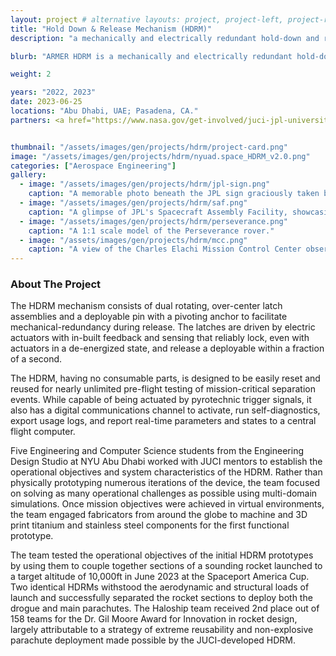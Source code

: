 ```yaml
---
layout: project # alternative layouts: project, project-left, project-right, project-top
title: "Hold Down & Release Mechanism (HDRM)"
description: "a mechanically and electrically redundant hold-down and release mechanism for small spacecraft and payload deployment."

blurb: "ARMER HDRM is a mechanically and electrically redundant hold-down and release mechanism for small spacecraft and payload deployment. It is primarily designed as a rapidly-responding, reusable, and resettable replacement for both pyrotechnic fasteners and non-pyrotechnic separation mechanisms to serve a variety of commonly-occurring mid-mission deployment objectives."

weight: 2

years: "2022, 2023"
date: 2023-06-25
locations: "Abu Dhabi, UAE; Pasadena, CA."
partners: <a href="https://www.nasa.gov/get-involved/juci-jpl-university-crowdsourcing-initiative/">Nasa Jet Propulsion Lab</a>


thumbnail: "/assets/images/gen/projects/hdrm/project-card.png"
image: "/assets/images/gen/projects/hdrm/nyuad.space_HDRM_v2.0.png"
categories: ["Aerospace Engineering"]
gallery:
  - image: "/assets/images/gen/projects/hdrm/jpl-sign.png"
    caption: "A memorable photo beneath the JPL sign graciously taken by <strong>Kim Aaron</strong>, one of our JPL mentors."
  - image: "/assets/images/gen/projects/hdrm/saf.png"
    caption: "A glimpse of JPL's Spacecraft Assembly Facility, showcasing the Wall of Fame adorned with placards of past mission emblems. (also in the frame, see if you can spot Bob, a JPL 'employee' known for his notorious record of slacking on the job.)"
  - image: "/assets/images/gen/projects/hdrm/perseverance.png"
    caption: "A 1:1 scale model of the Perseverance rover."
  - image: "/assets/images/gen/projects/hdrm/mcc.png"
    caption: "A view of the Charles Elachi Mission Control Center observed from the presidential booth."
---
```


### About The Project

The HDRM mechanism consists of dual rotating, over-center latch assemblies and a deployable pin with a pivoting anchor to facilitate mechanical-redundancy during release. The latches are driven by electric actuators with in-built feedback and sensing that reliably lock, even with actuators in a de-energized state, and release a deployable within a fraction of a second.

The HDRM, having no consumable parts, is designed to be easily reset and reused for nearly unlimited pre-flight testing of mission-critical separation events. While capable of being actuated by pyrotechnic trigger signals, it also has a digital communications channel to activate, run self-diagnostics, export usage logs, and report real-time parameters and states to a central flight computer.

Five Engineering and Computer Science students from the Engineering Design Studio at NYU Abu Dhabi worked with JUCI mentors to establish the operational objectives and system characteristics of the HDRM. Rather than physically prototyping numerous iterations of the device, the team focused on solving as many operational challenges as possible using multi-domain simulations. Once mission objectives were achieved in virtual environments, the team engaged fabricators from around the globe to machine and 3D print titanium and stainless steel components for the first functional prototype.

The team tested the operational objectives of the initial HDRM prototypes by using them to couple together sections of a sounding rocket launched to a target altitude of 10,000ft in June 2023 at the Spaceport America Cup. Two identical HDRMs withstood the aerodynamic and structural loads of launch and successfully separated the rocket sections to deploy both the drogue and main parachutes. The Haloship team received 2nd place out of 158 teams for the Dr. Gil Moore Award for Innovation in rocket design, largely attributable to a strategy of extreme reusability and non-explosive parachute deployment made possible by the JUCI-developed HDRM.
